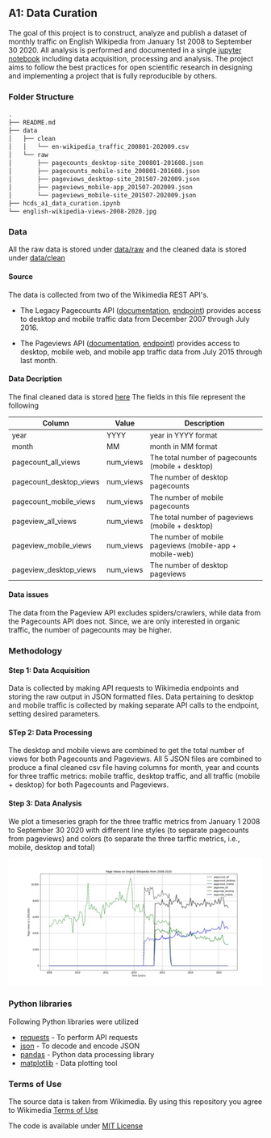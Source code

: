 ## A1: Data Curation

The goal of this project is to construct, analyze and publish a dataset of monthly traffic on English Wikipedia from January 1st 2008 to September 30 2020. All analysis is performed and documented in a single [jupyter notebook](./hcds_a1_data_curation.ipynb) including data acquisition, processing and analysis. The project aims to follow the best practices for open scientific research in designing and implementing a project that is fully reproducible by others.

### Folder Structure

```
.
├── README.md
├── data
│   ├── clean
│   │   └── en-wikipedia_traffic_200801-202009.csv
│   └── raw
│       ├── pagecounts_desktop-site_200801-201608.json
│       ├── pagecounts_mobile-site_200801-201608.json
│       ├── pageviews_desktop-site_201507-202009.json
│       ├── pageviews_mobile-app_201507-202009.json
│       └── pageviews_mobile-site_201507-202009.json
├── hcds_a1_data_curation.ipynb
└── english-wikipedia-views-2008-2020.jpg
```

### Data
All the raw data is stored under [data/raw](./data/raw) and the cleaned data is stored under [data/clean](./data/clean)

#### Source
The data is collected from two of the Wikimedia REST API's. 
- The Legacy Pagecounts API ([documentation](https://wikitech.wikimedia.org/wiki/Analytics/AQS/Legacy_Pagecounts), [endpoint](https://wikimedia.org/api/rest_v1/#!/Pagecounts_data_(legacy)/get_metrics_legacy_pagecounts_aggregate_project_access_site_granularity_start_end)) provides access to desktop and mobile traffic data from December 2007 through July 2016.

- The Pageviews API ([documentation](https://wikitech.wikimedia.org/wiki/Analytics/AQS/Pageviews), [endpoint](https://wikimedia.org/api/rest_v1/#!/Pageviews_data/get_metrics_pageviews_aggregate_project_access_agent_granularity_start_end)) provides access to desktop, mobile web, and mobile app traffic data from July 2015 through last month.

#### Data Decription

The final cleaned data is stored [here](./data/clean/en-wikipedia_traffic_200801-202009.csv)
The fields in this file represent the following
  
  | Column  | Value | Description|
|--------------|-------------|---------------|
| year | YYYY | year in YYYY format |
| month | MM | month in MM format |
| pagecount_all_views | num_views |  The total number of pagecounts (mobile + desktop)|
| pagecount_desktop_views | num_views | The number of desktop pagecounts |
| pagecount_mobile_views | num_views | The number of mobile pagecounts|
| pageview_all_views | num_views | The total number of pageviews (mobile + desktop)|
| pageview_mobile_views | num_views | The number of mobile pageviews (mobile-app + mobile-web)|
| pageview_desktop_views | num_views | The number of desktop pageviews |

#### Data issues

The data from the Pageview API excludes spiders/crawlers, while data from the Pagecounts API does not. Since, we are only interested in organic traffic, the number of pagecounts may be higher.

### Methodology

#### Step 1: Data Acquisition

Data is collected by making API requests to Wikimedia endpoints and storing the raw output in JSON formatted files. Data pertaining to desktop and mobile traffic is collected by making separate API calls to the endpoint, setting desired parameters.

#### STep 2: Data Processing

The desktop and mobile views are combined to get the total number of views for both Pagecounts and Pageviews. All 5 JSON files are combined to produce a final cleaned csv file having columns for month, year and counts for three traffic metrics: mobile traffic, desktop traffic, and all traffic (mobile + desktop) for both Pagecounts and Pageviews.

#### Step 3: Data Analysis

We plot a timeseries graph for the three traffic metrics from January 1 2008 to September 30 2020 with different line styles (to separate pagecounts from pageviews) and colors (to separate the three tarffic metrics, i.e., mobile, desktop and total)

![Visualization](./english-wikipedia-views-2008-2020.jpg)

### Python libraries
  
Following Python libraries were utilized
- [requests](https://pypi.org/project/requests/2.7.0/) - To perform API requests
- [json](https://docs.python.org/3/library/json.html) - To decode and encode JSON
- [pandas](https://pandas.pydata.org/) - Python data processing library
- [matplotlib](https://matplotlib.org/) - Data plotting tool 


### Terms of Use

The source data is taken from Wikimedia. By using this repository you agree to Wikimedia [Terms of Use](https://www.mediawiki.org/wiki/Wikimedia_REST_API#Terms_and_conditions)

The code is available under [MIT License](../LICENSE)
